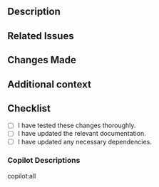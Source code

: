 <!-- DO NOT IGNORE THE TEMPLATE!

Thank you for contributing!

-->

## Description

<!-- Please insert your description here and provide especially info about the "what" this PR is solving -->

## Related Issues

<!-- Please list any related GitHub issues or pull requests that this pull request addresses or closes. -->

## Changes Made

<!-- Please list the detailed specific changes made in this pull request. -->

## Additional context

<!-- e.g. is there anything you'd like reviewers to focus on? -->
<!-- Ideally, include relevant tests that fail without this PR but pass with it. -->

## Checklist

- [ ] I have tested these changes thoroughly.
- [ ] I have updated the relevant documentation.
- [ ] I have updated any necessary dependencies.

### Copilot Descriptions

copilot:all
